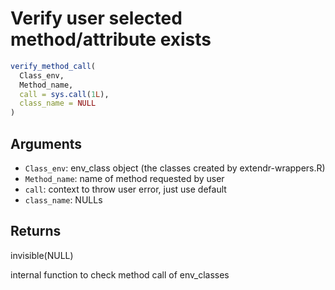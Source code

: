 # Verify user selected method/attribute exists

```r
verify_method_call(
  Class_env,
  Method_name,
  call = sys.call(1L),
  class_name = NULL
)
```

## Arguments

- `Class_env`: env_class object (the classes created by extendr-wrappers.R)
- `Method_name`: name of method requested by user
- `call`: context to throw user error, just use default
- `class_name`: NULLs

## Returns

invisible(NULL)

internal function to check method call of env_classes